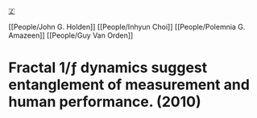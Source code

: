 [🇿](zotero://select/library/items/8HPX35R9)

[[People/John G. Holden]] [[People/Inhyun Choi]] [[People/Polemnia G. Amazeen]] [[People/Guy Van Orden]] 
# Fractal 1/ƒ dynamics suggest entanglement of measurement and human performance. (2010)

